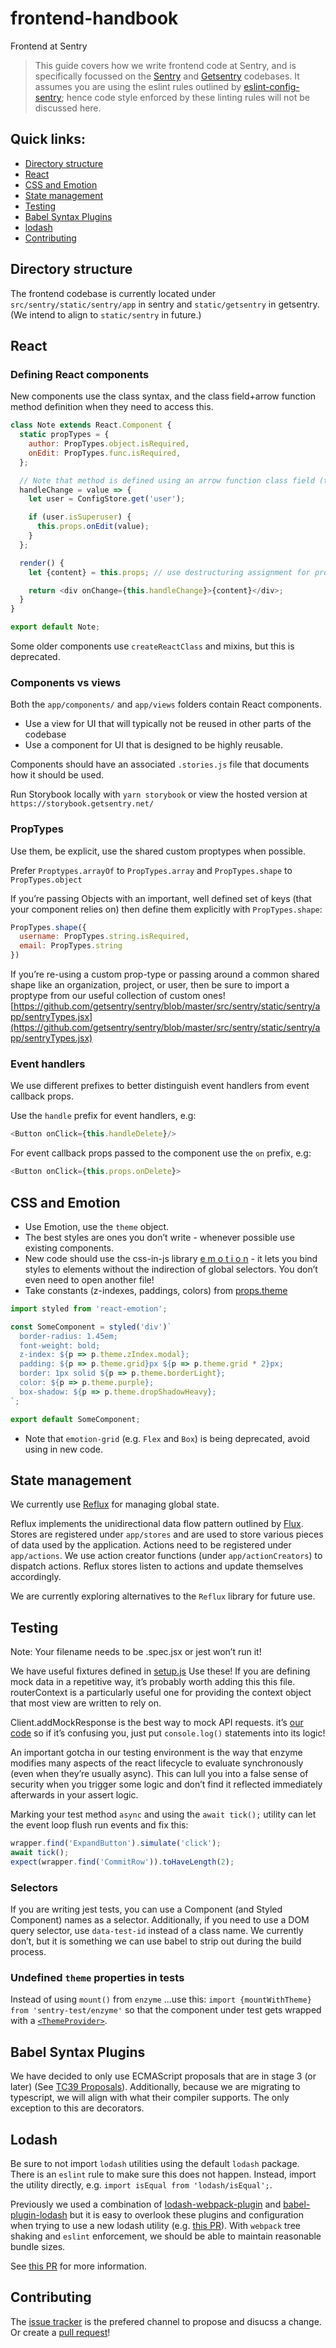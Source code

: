 # frontend-handbook

Frontend at Sentry

> This guide covers how we write frontend code at Sentry, and is specifically focussed on the [Sentry](https://github.com/getsentry/sentry) and [Getsentry](https://github.com/getsentry/getsentry) codebases. It assumes you are using the eslint rules outlined by [eslint-config-sentry](https://github.com/getsentry/eslint-config-sentry); hence code style enforced by these linting rules will not be discussed here.

## Quick links:

- [Directory structure](#directory-structure)
- [React](#react)
- [CSS and Emotion](#css-and-emotion)
- [State management](#state-management)
- [Testing](#testing)
- [Babel Syntax Plugins](#babel-plugins)
- [lodash](#lodash)
- [Contributing](#contributing)

## Directory structure

The frontend codebase is currently located under `src/sentry/static/sentry/app` in sentry and `static/getsentry` in getsentry. (We intend to align to `static/sentry` in future.)

## React

### Defining React components

New components use the class syntax, and the class field+arrow function method definition when they need to access this.

```javascript
class Note extends React.Component {
  static propTypes = {
    author: PropTypes.object.isRequired,
    onEdit: PropTypes.func.isRequired,
  };

  // Note that method is defined using an arrow function class field (to bind "this")
  handleChange = value => {
    let user = ConfigStore.get('user');

    if (user.isSuperuser) {
      this.props.onEdit(value);
    }
  };

  render() {
    let {content} = this.props; // use destructuring assignment for props

    return <div onChange={this.handleChange}>{content}</div>;
  }
}

export default Note;
```

Some older components use `createReactClass` and mixins, but this is deprecated.

### Components vs views

Both the `app/components/` and `app/views` folders contain React components.

- Use a view for UI that will typically not be reused in other parts of the codebase
- Use a component for UI that is designed to be highly reusable.

Components should have an associated `.stories.js` file that documents how it should be used.

Run Storybook locally with `yarn storybook` or view the hosted version at `https://storybook.getsentry.net/`

### PropTypes

Use them, be explicit, use the shared custom proptypes when possible.

Prefer `Proptypes.arrayOf` to `PropTypes.array` and `PropTypes.shape` to `PropTypes.object`

If you’re passing Objects with an important, well defined set of keys (that your component relies on) then define them explicitly with `PropTypes.shape`:

```javascript
PropTypes.shape({
  username: PropTypes.string.isRequired,
  email: PropTypes.string
})
```

If you’re re-using a custom prop-type or passing around a common shared shape like an organization, project, or user, then be sure to import a proptype from our useful collection of custom ones! [https://github.com/getsentry/sentry/blob/master/src/sentry/static/sentry/app/sentryTypes.jsx](https://github.com/getsentry/sentry/blob/master/src/sentry/static/sentry/app/sentryTypes.jsx)

### Event handlers

We use different prefixes to better distinguish event handlers from event callback props.

Use the `handle` prefix for event handlers, e.g:

```javascript
<Button onClick={this.handleDelete}/>
```

For event callback props passed to the component use the `on` prefix, e.g:

```javascript
<Button onClick={this.props.onDelete}>
```

## CSS and Emotion

* Use Emotion, use the `theme` object.
* The best styles are ones you don’t write - whenever possible use existing components.
* New code should use the css-in-js library [e m o t i o n](https://emotion.sh/) - it lets you bind styles to elements without the indirection of global selectors. You don’t even need to open another file!
* Take constants (z-indexes, paddings, colors) from [props.theme](https://github.com/getsentry/sentry/blob/master/src/sentry/static/sentry/app/utils/theme.jsx)

```javascript
import styled from 'react-emotion';

const SomeComponent = styled('div')`
  border-radius: 1.45em;
  font-weight: bold;
  z-index: ${p => p.theme.zIndex.modal};
  padding: ${p => p.theme.grid}px ${p => p.theme.grid * 2}px;
  border: 1px solid ${p => p.theme.borderLight};
  color: ${p => p.theme.purple};
  box-shadow: ${p => p.theme.dropShadowHeavy};
`;

export default SomeComponent;
```

* Note that `emotion-grid` (e.g. `Flex` and `Box`) is being deprecated, avoid using in new code.

## State management

We currently use [Reflux](https://github.com/reflux/refluxjs) for managing global state.

Reflux implements the unidirectional data flow pattern outlined by [Flux](https://facebook.github.io/flux/docs/overview.html). Stores are registered under `app/stores` and are used to store various pieces of data used by the application. Actions need to be registered under `app/actions`. We use action creator functions (under `app/actionCreators`) to dispatch actions. Reflux stores listen to actions and update themselves accordingly.

We are currently exploring alternatives to the `Reflux` library for future use.

## Testing

Note: Your filename needs to be .spec.jsx or jest won’t run it!

We have useful fixtures defined in [setup.js](https://github.com/getsentry/sentry/blob/master/tests/js/setup.js) Use these! If you are defining mock data in a repetitive way, it’s probably worth adding this this file. routerContext is a particularly useful one for providing the context object that most view are written to rely on.

Client.addMockResponse is the best way to mock API requests. it’s [our code](https://github.com/getsentry/sentry/blob/master/src/sentry/static/sentry/app/__mocks__/api.jsx) so if it’s confusing you, just put `console.log()` statements into its logic!

An important gotcha in our testing environment is the way that enzyme modifies many aspects of the react lifecycle to evaluate synchronously (even when they’re usually async). This can lull you into a false sense of security when you trigger some logic and don’t find it reflected immediately afterwards in your assert logic.

Marking your test method `async` and using the `await tick();` utility can let the event loop flush run events and fix this:

```javascript
wrapper.find('ExpandButton').simulate('click');
await tick();
expect(wrapper.find('CommitRow')).toHaveLength(2);
```

### Selectors

If you are writing jest tests, you can use a Component (and Styled Component) names as a selector. Additionally, if you need to use a DOM query selector, use `data-test-id` instead of a class name. We currently don’t, but it is something we can use babel to strip out during the build process.

### Undefined `theme` properties in tests

Instead of using `mount()` from `enzyme` ...use this: `import {mountWithTheme} from 'sentry-test/enzyme'` so that the component under test gets wrapped with a [`<ThemeProvider>`](https://emotion.sh/docs/theming).
  
  
## Babel Syntax Plugins
We have decided to only use ECMAScript proposals that are in stage 3 (or later) (See [TC39 Proposals](https://github.com/tc39/proposals)). Additionally, because we are migrating to typescript, we will align with what their compiler supports.
The only exception to this are decorators.

## Lodash
Be sure to not import `lodash` utilities using the default `lodash` package. There is an `eslint` rule to make sure this does not happen. Instead, import the utility directly, e.g. `import isEqual from 'lodash/isEqual';`.

Previously we used a combination of [lodash-webpack-plugin](https://www.npmjs.com/package/lodash-webpack-plugin) and [babel-plugin-lodash](https://github.com/lodash/babel-plugin-lodash) but it is easy to overlook these plugins and configuration when trying to use a new lodash utility (e.g. [this PR](https://github.com/getsentry/sentry/pull/13834)). With `webpack` tree shaking and `eslint` enforcement, we should be able to maintain reasonable bundle sizes.

See [this PR](https://github.com/getsentry/sentry/pull/15521) for more information.

## Contributing

The [issue tracker](https://github.com/getsentry/frontend-handbook/issues/) is the prefered channel to propose and disucss a change. Or create a [pull request](https://github.com/getsentry/frontend-handbook/pulls)!
